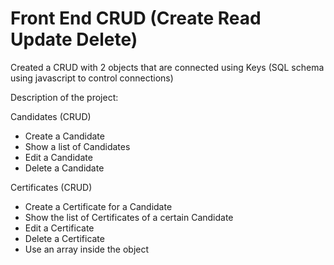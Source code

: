 # Front End CRUD (Create Read Update Delete)
Created a CRUD with 2 objects that are connected using Keys (SQL schema using javascript to control connections)

Description of the project: 

Candidates (CRUD)
- Create a Candidate
- Show a list of Candidates
- Edit a Candidate
- Delete a Candidate

Certificates (CRUD)
- Create a Certificate for a Candidate
- Show the list of Certificates of a certain Candidate
- Edit a Certificate
- Delete a Certificate
- Use an array inside the object
